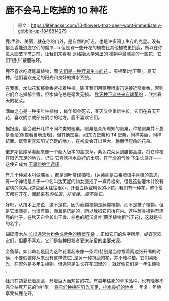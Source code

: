 # 鹿不会马上吃掉的 10 种花

> 原文：<https://lifehacker.com/10-flowers-that-deer-wont-immediately-gobble-up-1848814279>

鹿:优雅、美丽，就在你的门外，是自然的标志，也是许多园丁生存的克星。没有郁金香能逃脱它们的魔爪...b 但是*有*一些开花的植物比其他植物更抗鹿，所以在你进入园艺季节之前，让我们来看看 [罗格斯大学列出的](https://njaes.rutgers.edu/deer-resistant-plants/) 植物中最漂亮的一些花，它们“很少”被鹿破坏。

鹿不喜欢吃鸢尾属植物，而 [它们是一种容易生长的花](https://www.schreinersgardens.com/how-to-grow-and-care-for-iris) 。买根茎(地下茎)，夏天种。他们喜欢充足的阳光和良好的排水系统。

在我家，水仙花和郁金香紧挨着种植。除非我们用驱鹿喷雾迅速接近郁金香，否则它们会吃掉郁金香，但水仙花总是毫发无损。 [秋天种下这些来自球茎的](https://www.almanac.com/plant/daffodils) ，欣赏春天的花朵。

滴血之心是一种多年生植物 ，每年都会死去，春天又会重新生长。它们在春天开花，喜欢阴凉或部分阴凉的地方。鹿不喜欢它们。

据报道，鹿会避开几种不同种类的罂粟。罂粟是众所周知的罂粟，种植罂粟并不总是合法的(查看当地法规)，但其他罂粟，如东方罂粟和 T4 罂粟，同样美丽，同样抗鹿。罂粟更喜欢阳光充足的地方，在初夏会开出巨大、艳丽但短命的花朵。

俄罗斯鼠尾草看起来像一个超大版本的薰衣草，紫色花朵达到腰部高度。将它种植在阳光充足的地方，记住 [它喜欢排水良好的土壤，在干燥的气候](https://www.gardeningknowhow.com/ornamental/flowers/russian-sage-flowers/russian-sage-care.htm) 下生长良好——这使它成为 [干旱的绝佳选择](https://en.wikipedia.org/wiki/Xeriscaping) 。

有几十种灌木叫做瑞香 ，都是阔叶常绿植物。(达芙妮是古希腊语中月桂的意思，有一个神话是关于一个名叫达芙妮的仙女变成了一棵月桂树，但是这些灌木并没有密切的联系。)这些灌木往往很小，开着白色或粉色的小花。我们有一种花，整个夏天都在开花，闻起来有*的味道，非常棒。鹿不碰它。*

好吧，从技术上来说，这不是花，因为蕨类植物是蕨类植物，而不是被子植物。但是它很漂亮，也很有趣，而且是抗鹿的，所以我把它包括在内。这种蕨类植物有漂亮的叶子，在秋天它会长出干燥、棕色的肥沃复叶(蕨类植物相当于花)，这就是它的名字。

蝴蝶灌木丛 [长出通常为粉色或紫色的穗状花朵](https://www.americanmeadows.com/perennials/butterfly-bush/how-to-grow-butterfly-bush) ，正如它们的名字所示，蝴蝶喜欢它们，但鹿不喜欢。它们是各种授粉者夏末花蜜的主要来源。

金鱼草，如此命名是因为这种花看起来像一条龙(特别是当你捏着两边张开嘴的时候，不要假装你从来没有这样做过),是另一种抗鹿的花，并不难种植。它们喜阳光，在野外是多年生植物，但通常是生长在花园里的 [，就好像它们是一年生植物](https://plants.ces.ncsu.edu/plants/antirrhinum-majus/) 。

牡丹在初夏长着高茎，开着巨大而短暂的花。有每年枯死的草本品种，也有晚春不完全枯死开花的“树”型。 [将它们种植在阳光充足、排水良好的地点](https://www.homesandgardens.com/advice/how-to-grow-peonies) ，年复一年地享受抗鹿花开。